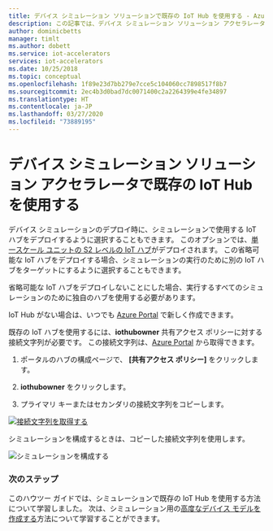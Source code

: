```yaml
---
title: デバイス シミュレーション ソリューションで既存の IoT Hub を使用する - Azure | Microsoft Docs
description: この記事では、デバイス シミュレーション ソリューション アクセラレータを構成して既存の IoT Hub を使用する方法について説明します。
author: dominicbetts
manager: timlt
ms.author: dobett
ms.service: iot-accelerators
services: iot-accelerators
ms.date: 10/25/2018
ms.topic: conceptual
ms.openlocfilehash: 1f89e23d7bb279e7cce5c104060cc7898517f8b7
ms.sourcegitcommit: 2ec4b3d0bad7dc0071400c2a2264399e4fe34897
ms.translationtype: HT
ms.contentlocale: ja-JP
ms.lasthandoff: 03/27/2020
ms.locfileid: "73889195"
---
```

# <a name="use-an-existing-iot-hub-with-the-device-simulation-solution-accelerator"></a>デバイス シミュレーション ソリューション アクセラレータで既存の IoT Hub を使用する

デバイス シミュレーションのデプロイ時に、シミュレーションで使用する IoT ハブをデプロイするように選択することもできます。 このオプションでは、[単一スケール ユニットの S2 レベルの IoT ハブ](../iot-hub/iot-hub-scaling.md)がデプロイされます。 この省略可能な IoT ハブをデプロイする場合、シミュレーションの実行のために別の IoT ハブをターゲットにするように選択することもできます。

省略可能な IoT ハブをデプロイしないことにした場合、実行するすべてのシミュレーションのために独自のハブを使用する必要があります。

IoT Hub がない場合は、いつでも [Azure Portal](https://portal.azure.com) で新しく作成できます。

既存の IoT ハブを使用するには、**iothubowner** 共有アクセス ポリシーに対する接続文字列が必要です。 この接続文字列は、[Azure Portal](https://portal.azure.com) から取得できます。

1. ポータルのハブの構成ページで、 **[共有アクセス ポリシー]** をクリックします。

1. **iothubowner** をクリックします。

1. プライマリ キーまたはセカンダリの接続文字列をコピーします。

[![接続文字列を取得する](./media/iot-accelerators-device-simulation-choose-hub/connectionstring-inline.png)](./media/iot-accelerators-device-simulation-choose-hub/connectionstring-expanded.png#lightbox)

シミュレーションを構成するときは、コピーした接続文字列を使用します。

![シミュレーションを構成する](./media/iot-accelerators-device-simulation-choose-hub/configuresimulation.png)

### <a name="next-steps"></a>次のステップ

このハウツー ガイドでは、シミュレーションで既存の IoT Hub を使用する方法について学習しました。 次は、シミュレーション用の[高度なデバイス モデルを作成する](iot-accelerators-device-simulation-advanced-device.md)方法について学習することができます。
